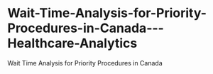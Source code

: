 # Wait-Time-Analysis-for-Priority-Procedures-in-Canada---Healthcare-Analytics
Wait Time Analysis for Priority Procedures in Canada
